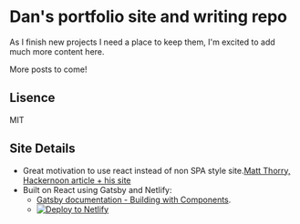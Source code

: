 # Dan's portfolio site and writing repo

As I finish new projects I need a place to keep them, I'm excited to add much more content here. 

More posts to come!

## Lisence

MIT

## Site Details
- Great motivation to use react instead of non SPA style site.[Matt Thorry, Hackernoon article + his site](https://hackernoon.com/how-to-make-a-personal-site-with-react-and-javascript-%EF%B8%8F-6fdf26211124)
- Built on React using Gatsby and Netlify:
  * [Gatsby documentation - Building with Components](https://www.gatsbyjs.org/docs/building-with-components/).
  * [![Deploy to Netlify](https://www.netlify.com/img/deploy/button.svg)](https://app.netlify.com/start/deploy?repository=https://github.com/gatsbyjs/gatsby-starter-default)
